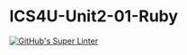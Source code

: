 # ICS4U-Unit2-01-Ruby
[![GitHub's Super Linter](https://github.com/cameron-teed/ICS4U-Unit2-01-Ruby/workflows/GitHub's%20Super%20Linter/badge.svg)](https://github.com/cameron-teed/ICS4U-Unit2-01-Ruby/actions)
